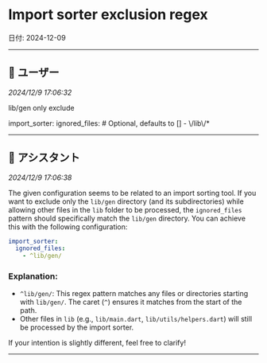 # Import sorter exclusion regex

日付: 2024-12-09

---

## 👤 ユーザー
*2024/12/9 17:06:32*

lib/gen only exclude

import\_sorter:
  ignored\_files: # Optional, defaults to \[\]
    - \\/lib\\/\*

---

## 🤖 アシスタント
*2024/12/9 17:06:38*

The given configuration seems to be related to an import sorting tool. If you want to exclude only the `lib/gen` directory (and its subdirectories) while allowing other files in the `lib` folder to be processed, the `ignored_files` pattern should specifically match the `lib/gen` directory. You can achieve this with the following configuration:

```yaml
import_sorter:
  ignored_files:
    - ^lib/gen/
```

### Explanation:
- `^lib/gen/`: This regex pattern matches any files or directories starting with `lib/gen/`. The caret (`^`) ensures it matches from the start of the path.
- Other files in `lib` (e.g., `lib/main.dart`, `lib/utils/helpers.dart`) will still be processed by the import sorter.

If your intention is slightly different, feel free to clarify!

---
